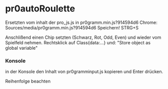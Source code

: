 # pr0autoRoulette

Ersetzten vom inhalt der pro_js.js in pr0gramm.min.js?914594d6
Chrome:
Sources/media/pr0gramm.min.js?914594d6
Speichern! STRG+S

Anschlißend einen Chip setzten (Schwarz, Rot, Odd, Even) und wieder vom Spielfeld nehmen.
Rechtsklick auf Class{data:...} und:
  "Store object as global variable"
 

### Konsole

in der Konsole den Inhalt von pr0gramminput.js kopieren und Enter drücken.

Reihenfolge beachten
